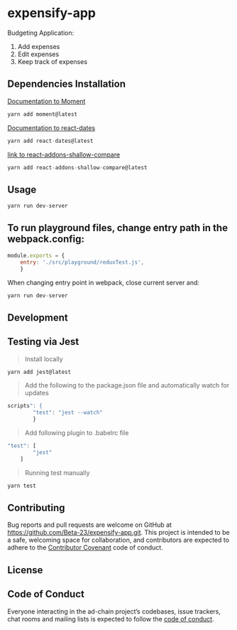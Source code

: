 # expensify-app
Budgeting Application:  
1. Add expenses
2. Edit expenses
3. Keep track of expenses

## Dependencies Installation
[Documentation to Moment](https://momentjs.com/)
```JavaScript
yarn add moment@latest
```
[Documentation to react-dates](https://github.com/airbnb/react-dates)
```JavaScript
yarn add react-dates@latest
```
[link to react-addons-shallow-compare](https://www.npmjs.com/package/react-addons-shallow-compare)
```JavaScript
yarn add react-addons-shallow-compare@latest
```

## Usage
```JavaScript
yarn run dev-server
```
## To run playground files, change entry path in the webpack.config:
```JavaScript
module.exports = {
    entry: './src/playground/reduxTest.js',
    }
``` 
 When changing entry point in webpack, close current server and:
```JavaScript - **Restart Your Server**
yarn run dev-server
```  
## Development

## Testing via Jest

> Install locally 
```JavaScript
yarn add jest@latest
```
> Add the following to the package.json file and automatically watch for updates
```JavaScript
scripts": {
        "test": "jest --watch"
        }
```
> Add following plugin to .babelrc file
```JavaScript
"test": [
        "jest"
    ]
```
> Running test manually
```JavaScript
yarn test
```

## Contributing

Bug reports and pull requests are welcome on GitHub at https://github.com/Beta-23/expensify-app.git. This project is intended to be a safe, welcoming space for collaboration, and contributors are expected to adhere to the [Contributor Covenant](http://contributor-covenant.org) code of conduct.

## License



## Code of Conduct

Everyone interacting in the ad-chain project’s codebases, issue trackers, chat rooms and mailing lists is expected to follow the [code of conduct](https://github.com/Beta-23/ad-chain/blob/master/CODE_OF_CONDUCT.md).
